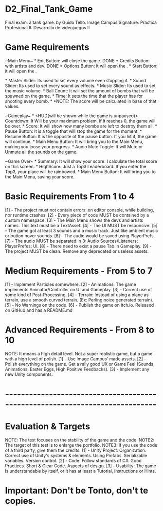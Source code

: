 # D2_Final_Tank_Game
 Final exam: a tank game. by Guido Tello.
 Image Campus Signature: Practica Profesional II: Desarrollo de videojuegos II

# Game Requirements
 ~Main Menu~
    * Exit Button: will close the game. DONE
    * Credits Button: with artists and dev. DONE
    * Options Button: it will open the <Options Tab>.
    * Start Button: it will open the <Game Settings Tab>.

<Options Tab>
    * Master Slider: Its used to set every volume even stopping it.
    * Sound Slider: Its used to set every sound as effects.
    * Music Slider: Its used to set the music volume.

<Game Settings Tab>
    * Ball Count: It will set the amount of bombs that will be spawned on the game.
    * Time: It sets the time that the player has for shooting every bomb.
    * *NOTE: The score will be calculated in base of that values.

 ~Gameplay~
    * <HUD(will be shown while the game is unpaused)> Countdown: It Will be your maximum problem, if it reaches 0, the game will be over. 
    * <HUD> Score: It will show how many bombs are left to destroy them all.
    * <HUD> Pause Button: It is a toggle that will stop the game for the moment.
    * <PAUSE> Resume Button: It is the opposite of the pause button. If you hit it, the game will continue.
    * <PAUSE> Main Menu Button: It will bring you to the Main Menu, making you loose your progress.
    * <PAUSE> Audio Mute Toggle: It will Mute or Unmute all the sounds on the game.

 ~Game Over~
    * Summary: It will show your score. I calculate the total score on this screen.
    * HighScore: Just a Top3 Leaderboard. If you enter the Top3, your place will be rainbowed.
    * Main Menu Button: It will bring you to the Main Menu, saving your score.

# Basic Requirements From 1 to 4
[1] - The project must not contain errors: on editor console, while building, nor runtime crashes.
[2] - Every piece of code MUST be contained by a custom namespace.
[3] - The Main Menu shows the devs and artists names. This text must be a TextAsset.
[4] - The UI MUST be responsive.
[5] - The game got at least 3 sounds and a music track. Just like ambient music or button hover sounds.
[6] - The audio would be saved using PlayerPrefs.
[7] - The audio MUST be separated in 3: Audio Sources/Listeners; PlayerPrefes; UI.
[8] - There need to exist a pause Tab in Gameplay.
[9] - The project MUST be clean. Remove any deprecated or useless assets.

# Medium Requirements - From 5 to 7
[1] - Implement Particles somewhere.
[2] - Animations: The game implements Animator/Controller on UI and Gameplay.
[3] - Correct use of some kind of Post-Processing.
[4] - Terrain: Instead of using a plane as terrain, use a smooth curved terrain. (Ex: Perling noice generated terrain).
[5] - No Warnings on the code.
[6] - Publish the game on itch.io. Released on GitHub and has a README.md

# Advanced Requirements - From 8 to 10
NOTE: It means a high detail level. Not a super realistic game, but a game with a high level of polish.
[1] - Use Image Campus' made assets.
[2] - Polish everything on the game. Get a rally good UX or Game Feel (Sounds, Animations, Easter Eggs, High Positive Feedbacks).
[3] - Implement any new Unity components.

# ----------------------------------------------------------------------------

# Evaluation & Targets
NOTE: The test focuses on the stability of the game and the code.
NOTE2: The target of this test is to enlarge the portfolio.
NOTE3: if you use the code of a third party, give them the credits.
[1] - Unity Project: Organization. Correct use of Unity's systems & elements. Using Prefabs. Serializable variables. Version control.
[2] - Code: Follow standards of C#. Good Practices. Short & Clear Code. Aspects of design.
[3] - Usability: The game is understandable by itself, or it has at least a Tutorial, Instructions or Hints.

# Important: Don't be Tonto, don't te copies.




















